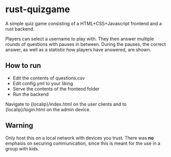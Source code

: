 # rust-quizgame

A simple quiz game consisting of a HTML+CSS+Javascript frontend and a rust backend.

Players can select a username to play with. They then answer multiple rounds of questions with pauses in between. During the pauses, the correct answer, as well as a statistic how players have answered, are shown.

## How to run
- Edit the contents of questions.csv
- Edit config.yml to your liking
- Serve the contents of the frontend folder 
- Run the backend

Navigate to {localip}/index.html on the user clients and to {localip}/login.html on the admin device.

## Warning
Only host this on a local network with devices you trust. There was **no** emphasis on securing communication, since this is meant for the use in a group with kids.